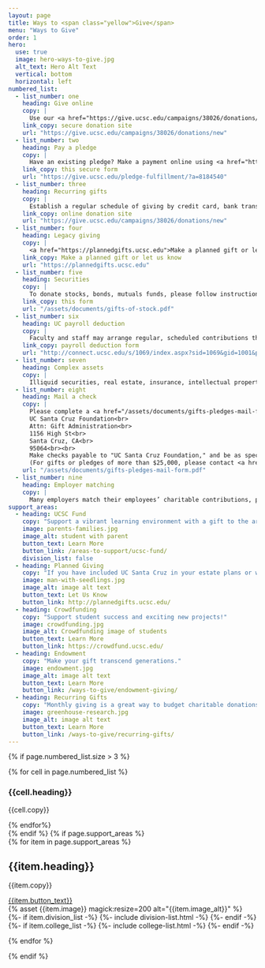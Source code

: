 ```yaml
---
layout: page
title: Ways to <span class="yellow">Give</span>
menu: "Ways to Give"
order: 1
hero:
  use: true
  image: hero-ways-to-give.jpg 
  alt_text: Hero Alt Text
  vertical: bottom 
  horizontal: left 
numbered_list:
  - list_number: one 
    heading: Give online
    copy: |
      Use our <a href="https://give.ucsc.edu/campaigns/38026/donations/new">secure donation site.</a>
    link_copy: secure donation site
    url: "https://give.ucsc.edu/campaigns/38026/donations/new"
  - list_number: two 
    heading: Pay a pledge
    copy: | 
      Have an existing pledge? Make a payment online using <a href="https://give.ucsc.edu/pledge-fulfillment/?a=8184540">this secure form.</a> 
    link_copy: this secure form
    url: "https://give.ucsc.edu/pledge-fulfillment/?a=8184540"
  - list_number: three 
    heading: Recurring gifts
    copy: | 
      Establish a regular schedule of giving by credit card, bank transfer, or check on our <a href="https://give.ucsc.edu/campaigns/38026/donations/new">online donation site.</a> 
    link_copy: online donation site
    url: "https://give.ucsc.edu/campaigns/38026/donations/new"
  - list_number: four 
    heading: Legacy giving
    copy: |
      <a href="https://plannedgifts.ucsc.edu">Make a planned gift or let us know</a> UCSC is in your estate plan.
    link_copy: Make a planned gift or let us know      
    url: "https://plannedgifts.ucsc.edu"
  - list_number: five
    heading: Securities
    copy: |
      To donate stocks, bonds, mutuals funds, please follow instructions in <a href="/assets/documents/gifts-of-stock.pdf">this form.</a>
    link_copy: this form
    url: "/assets/documents/gifts-of-stock.pdf"
  - list_number: six
    heading: UC payroll deduction
    copy: |
      Faculty and staff may arrange regular, scheduled contributions through the <a href="http://connect.ucsc.edu/s/1069/index.aspx?sid=1069&gid=1001&pgid=1795&cid=3427&post_id=0">payroll deduction form</a>. You can also give through your retirement plan.
    link_copy: payroll deduction form
    url: "http://connect.ucsc.edu/s/1069/index.aspx?sid=1069&gid=1001&pgid=1795&cid=3427&post_id=0"
  - list_number: seven
    heading: Complex assets
    copy: |
      Illiquid securities, real estate, insurance, intellectual property, business interest, cryptocurrencies—contact <a href="mailto:pmehta7@ucsc.edu">Priya Mehta</a>, Associate Vice Chancellor for Development, (646) 287-1534.
  - list_number: eight 
    heading: Mail a check
    copy: |
      Please complete a <a href="/assets/documents/gifts-pledges-mail-form.pdf">gift form</a> and send it with your gift to<br>
      UC Santa Cruz Foundation<br>
      Attn: Gift Administration<br>
      1156 High St<br>
      Santa Cruz, CA<br>
      95064<br><br>
      Make checks payable to "UC Santa Cruz Foundation," and be as specific as possible about what program you wish to support.<br><br>
      (For gifts or pledges of more than $25,000, please contact <a href="mailto:giving@ucsc.edu">giving@ucsc.edu</a>.)
    url: "/assets/documents/gifts-pledges-mail-form.pdf"
  - list_number: nine
    heading: Employer matching
    copy: |
      Many employers match their employees’ charitable contributions, providing an easy and effective way of leveraging your gift to UC Santa Cruz. <a href="/ways-to-give/employer-match">Search our database</a> to see if your employer will match your donation.
support_areas:
  - heading: UCSC Fund
    copy: "Support a vibrant learning environment with a gift to the area of greatest need."
    image: parents-families.jpg
    image_alt: student with parent
    button_text: Learn More
    button_link: /areas-to-support/ucsc-fund/
    division_list: false
  - heading: Planned Giving
    copy: "If you have included UC Santa Cruz in your estate plans or would like to discuss opportunities..."
    image: man-with-seedlings.jpg
    image_alt: image alt text
    button_text: Let Us Know
    button_link: http://plannedgifts.ucsc.edu/
  - heading: Crowdfunding
    copy: "Support student success and exciting new projects!"
    image: crowdfunding.jpg
    image_alt: Crowdfunding image of students
    button_text: Learn More
    button_link: https://crowdfund.ucsc.edu/
  - heading: Endowment
    copy: "Make your gift transcend generations."
    image: endowment.jpg
    image_alt: image alt text
    button_text: Learn More
    button_link: /ways-to-give/endowment-giving/
  - heading: Recurring Gifts
    copy: "Monthly giving is a great way to budget charitable donations and sustain your impact."
    image: greenhouse-research.jpg
    image_alt: image alt text
    button_text: Learn More
    button_link: /ways-to-give/recurring-gifts/
---
```

{% if page.numbered_list.size > 3 %}
  <section class="ways-to-give two-col-grid">
{% for cell in page.numbered_list %}
<div class="container">
              <h3>{{cell.heading}}</h3>
              <p class="copy">{{cell.copy}}</p>
              </div>
{% endfor%}
</section>
{% endif %}
{% if page.support_areas %}
<section class="cta two-col-grid">
  {% for item in page.support_areas %}
    <div class="grid-cell">
        <div class="container">
            <div class="copy">
                <h2>{{item.heading}}</h2>
                <p>{{item.copy}}</p>
                <a href="{{item.button_link}}" class="yellow-pill">{{item.button_text}}</a>
            </div>
            {% asset {{item.image}} magick:resize=200 alt="{{item.image_alt}}" %}
        </div>
        {%- if item.division_list -%} {%- include division-list.html -%} {%- endif -%}
        {%- if item.college_list -%} {%- include college-list.html -%} {%- endif -%}
    </div>

  {% endfor %}

</section>
{% endif %}
